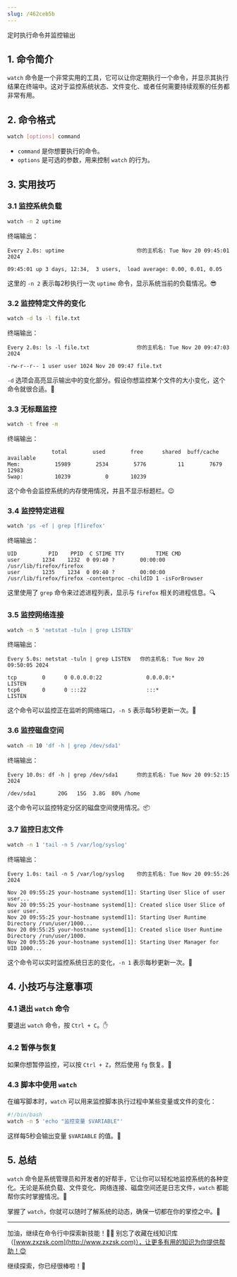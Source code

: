 ```yaml
---
slug: /462ceb5b
---
```

定时执行命令并监控输出

## 1. 命令简介

`watch` 命令是一个非常实用的工具，它可以让你定期执行一个命令，并显示其执行结果在终端中。这对于监控系统状态、文件变化、或者任何需要持续观察的任务都非常有用。

## 2. 命令格式

```bash
watch [options] command
```

- `command` 是你想要执行的命令。
- `options` 是可选的参数，用来控制 `watch` 的行为。

## 3. 实用技巧

### 3.1 **监控系统负载**

```bash
watch -n 2 uptime
```

终端输出：

```
Every 2.0s: uptime                       你的主机名: Tue Nov 20 09:45:01 2024

09:45:01 up 3 days, 12:34,  3 users,  load average: 0.00, 0.01, 0.05
```

这里的 `-n 2` 表示每2秒执行一次 `uptime` 命令，显示系统当前的负载情况。😎

### 3.2 **监控特定文件的变化**

```bash
watch -d ls -l file.txt
```

终端输出：

```
Every 2.0s: ls -l file.txt               你的主机名: Tue Nov 20 09:47:03 2024

-rw-r--r-- 1 user user 1024 Nov 20 09:47 file.txt
```

`-d` 选项会高亮显示输出中的变化部分。假设你想监控某个文件的大小变化，这个命令就很合适。📝

### 3.3 **无标题监控**

```bash
watch -t free -m
```

终端输出：

```
              total        used        free      shared  buff/cache   available
Mem:           15989        2534        5776          11        7679       12983
Swap:          10239           0       10239
```

这个命令会监控系统的内存使用情况，并且不显示标题栏。😉

### 3.4 **监控特定进程**

```bash
watch 'ps -ef | grep [f]irefox'
```

终端输出：

```
UID          PID    PPID  C STIME TTY          TIME CMD
user       1234    1232  0 09:40 ?        00:00:00 /usr/lib/firefox/firefox
user       1235    1234  0 09:40 ?        00:00:00 /usr/lib/firefox/firefox -contentproc -childID 1 -isForBrowser
```

这里使用了 `grep` 命令来过滤进程列表，显示与 `firefox` 相关的进程信息。🔍

### 3.5 **监控网络连接**

```bash
watch -n 5 'netstat -tuln | grep LISTEN'
```

终端输出：

```
Every 5.0s: netstat -tuln | grep LISTEN   你的主机名: Tue Nov 20 09:50:05 2024

tcp        0      0 0.0.0.0:22              0.0.0.0:*               LISTEN
tcp6       0      0 :::22                   :::*                    LISTEN
```

这个命令可以监控正在监听的网络端口，`-n 5` 表示每5秒更新一次。📡

### 3.6 **监控磁盘空间**

```bash
watch -n 10 'df -h | grep /dev/sda1'
```

终端输出：

```
Every 10.0s: df -h | grep /dev/sda1      你的主机名: Tue Nov 20 09:52:15 2024

/dev/sda1       20G   15G  3.8G  80% /home
```

这个命令可以监控特定分区的磁盘空间使用情况。📦

### 3.7 **监控日志文件**

```bash
watch -n 1 'tail -n 5 /var/log/syslog'
```

终端输出：

```
Every 1.0s: tail -n 5 /var/log/syslog    你的主机名: Tue Nov 20 09:55:26 2024

Nov 20 09:55:25 your-hostname systemd[1]: Starting User Slice of user user...
Nov 20 09:55:25 your-hostname systemd[1]: Created slice User Slice of user user.
Nov 20 09:55:25 your-hostname systemd[1]: Starting User Runtime Directory /run/user/1000...
Nov 20 09:55:25 your-hostname systemd[1]: Created slice User Runtime Directory /run/user/1000.
Nov 20 09:55:26 your-hostname systemd[1]: Starting User Manager for UID 1000...
```

这个命令可以实时监控系统日志的变化，`-n 1` 表示每秒更新一次。📜

## 4. 小技巧与注意事项

### 4.1 **退出 `watch` 命令**

要退出 `watch` 命令，按 `Ctrl + C`。✋

### 4.2 **暂停与恢复**

如果你想暂停监控，可以按 `Ctrl + Z`，然后使用 `fg` 恢复。🔄

### 4.3 **脚本中使用 `watch`**

在编写脚本时，`watch` 可以用来监控脚本执行过程中某些变量或文件的变化：

```bash
#!/bin/bash
watch -n 5 'echo "监控变量 $VARIABLE"'
```

这样每5秒会输出变量 `$VARIABLE` 的值。📜

## 5. 总结

`watch` 命令是系统管理员和开发者的好帮手，它让你可以轻松地监控系统的各种变化。无论是系统负载、文件变化、网络连接、磁盘空间还是日志文件，`watch` 都能帮你实时掌握情况。📂

掌握了 `watch`，你就可以随时了解系统的动态，确保一切都在你的掌控之中。🎯

---

加油，继续在命令行中探索新技能！💪🏻 别忘了收藏在线知识库（[www.zxzsk.com](http://www.zxzsk.com)），让更多有用的知识为你提供帮助！😊

继续探索，你已经很棒啦！🌟
